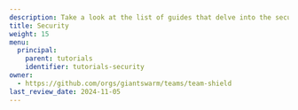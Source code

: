 ```yaml
---
description: Take a look at the list of guides that delve into the security aspects of the Giant Swarm platform.
title: Security
weight: 15
menu:
  principal:
    parent: tutorials
    identifier: tutorials-security
owner:
  - https://github.com/orgs/giantswarm/teams/team-shield
last_review_date: 2024-11-05
---
```

